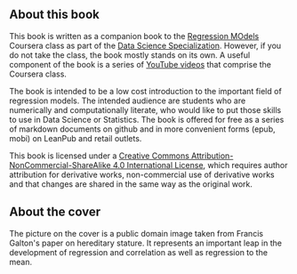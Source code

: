## About this book
This book is written as a companion book to the
[Regression MOdels](https://www.coursera.org/course/regmods)
Coursera class as part of the [Data Science Specialization](https://www.coursera.org/specialization/jhudatascience/1?utm_medium=courseDescripTop). However, if you do not take the class, the book mostly stands on its own. A
useful component of the book is a series of [YouTube videos](https://www.youtube.com/playlist?list=PLpl-gQkQivXjqHAJd2t-J_One_fYE55tC) that comprise the
Coursera class.

The book is intended to be a low cost introduction to the important field of
regression models. The intended audience are students who are numerically
and computationally literate, who would like to put those skills to use in
Data Science or Statistics. The book is offered for free as a series of
markdown documents on github and in more convenient forms (epub, mobi) on
LeanPub and retail outlets.

This book is licensed under a
[Creative Commons Attribution-NonCommercial-ShareAlike 4.0 International License](http://creativecommons.org/licenses/by-nc-sa/4.0/),
which requires author attribution for derivative works, non-commercial use of derivative
works and that changes are shared in the same way as the original work.


## About the cover
The picture on the cover is a public domain image taken from
Francis Galton's paper on hereditary stature. It represents
an important leap in the development of regression and
correlation as well as regression to the mean.
